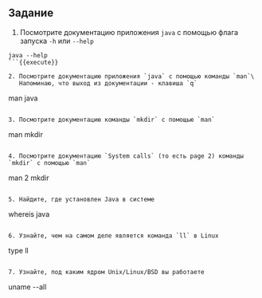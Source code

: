 ## Задание

1. Посмотрите документацию приложения `java` с помощью флага запуска `-h` или `--help`
```
java --help
```{{execute}}

2. Посмотрите документацию приложения `java` с помощью команды `man`\
   Напоминаю, что выход из документации - клавиша `q`
```
man java
```{{execute}}

3. Посмотрите документацию команды `mkdir` с помощью `man`
```
man mkdir
```{{execute}}

4. Посмотрите документацию `System calls` (то есть page 2) команды `mkdir` с помощью `man`
```
man 2 mkdir
```{{execute}}

5. Найдите, где установлен Java в системе
```
whereis java
```{{execute}}

6. Узнайте, чем на самом деле является команда `ll` в Linux
```
type ll
```{{execute}}

7. Узнайте, под каким ядром Unix/Linux/BSD вы работаете
```
uname --all
```{{execute}}